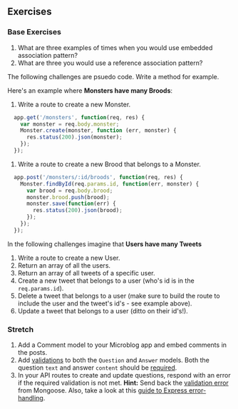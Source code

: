 ## Exercises

### Base Exercises

1. What are three examples of times when you would use embedded association pattern?
1. What are three you would use a reference association pattern?

The following challenges are psuedo code. Write a method for example.

Here's an example where **Monsters have many Broods**:

1. Write a route to create a new Monster.

  ```js
    app.get('/monsters', function(req, res) {
      var monster = req.body.monster;
      Monster.create(monster, function (err, monster) {
        res.status(200).json(monster);
      });
    });
  ```

1. Write a route to create a new Brood that belongs to a Monster.

  ```js
    app.post('/monsters/:id/broods', function(req, res) {
      Monster.findById(req.params.id, function(err, monster) {
        var brood = req.body.brood;
        monster.brood.push(brood);
        monster.save(function(err) {
          res.status(200).json(brood);
        });
      });
    });
  ```

In the following challenges imagine that **Users have many Tweets**

1. Write a route to create a new User.
1. Return an array of all the users.
1. Return an array of all tweets of a specific user.
1. Create a new tweet that belongs to a user (who's id is in the `req.params.id`).
1. Delete a tweet that belongs to a user (make sure to build the route to include the user and the tweet's id's - see example above).
1. Update a tweet that belongs to a user (ditto on their id's!).

### Stretch

1. Add a Comment model to your Microblog app and embed comments in the posts.
1. Add [validations](http://mongoosejs.com/docs/validation) to both the `Question` and `Answer` models. Both the question `text` and answer `content` should be [required](http://mongoosejs.com/docs/api.html#schematype_SchemaType-required).
1. In your API routes to create and update questions, respond with an error if the required validation is not met. **Hint:** Send back the <a href="http://mongoosejs.com/docs/validation#validation-errors" target="_blank">validation error</a> from Mongoose. Also, take a look at this <a href="http://expressjs.com/guide/error-handling.html" target="_blank">guide to Express error-handling</a>.

